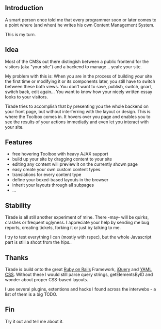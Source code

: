 ## Introduction

A smart person once told me that every programmer soon or later comes to a
point where (and when) he writes his own Content Management System.

This is my turn.

## Idea

Most of the CMSs out there distingish between a public frontend for the
visitors (aka "your site") and a backend to manage .. yeah: your site.

My problem with this is: When you are in the process of building your site the
first time or modifying it or its components later, you still have to switch
between these both views. You don't want to save, publish, switch, gnarl,
switch back, edit again... You want to know how your nicely written
essay looks to your visitors. 

Tirade tries to accomplish that by presenting you the whole backend on your
front page, but without interferring with the layout or design. This is where
the Toolbox comes in. It hovers over you page and enables you to see the
results of your actions immediatly and even let you interact with your site.

## Features

* free hovering Toolbox with heavy AJAX support
* build up your site by dragging content to your site
* editing any content will preview it on the currently shown page
* easy create your own custom content types
* translations for every content type
* define your boxed-based layouts in the browser
* inherit your layouts through all subpages
* ...

## Stability

Tirade is all still another experiment of mine. There -may- will be quirks,
crashes or frequent uglyness. I appreciate your help by sending me bug
reports, creating tickets, forking it or just by talking to me.

I try to test everything I can (mostly with rspec), but the whole Javascript
part is still a shoot from the hips..

## Thanks

Tirade is build onto the great [Ruby on Rails](http://rubyonrails.org)
Framework, [jQuery](http://jquery.com) and [YAML CSS](http://www.yaml.de/).
Without these I would still parse query strings, getElementsByID and wonder
about proper CSS-based layouts.

I use several plugins, extentions and hacks I found across the interwebs - a list of them is a big TODO.

## Fin

Try it out and tell me about it.

